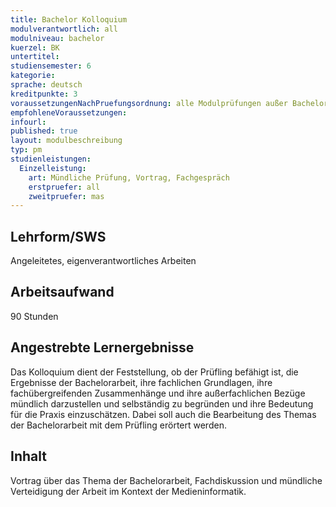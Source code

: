 ```yaml
---
title: Bachelor Kolloquium
modulverantwortlich: all
modulniveau: bachelor
kuerzel: BK
untertitel:
studiensemester: 6
kategorie:
sprache: deutsch
kreditpunkte: 3
voraussetzungenNachPruefungsordnung: alle Modulprüfungen außer Bachelor Kolloquium bestanden
empfohleneVoraussetzungen: 
infourl: 
published: true
layout: modulbeschreibung
typ: pm
studienleistungen:
  Einzelleistung:
    art: Mündliche Prüfung, Vortrag, Fachgespräch
    erstpruefer: all
    zweitpruefer: mas
---
```


## Lehrform/SWS
Angeleitetes, eigenverantwortliches Arbeiten

## Arbeitsaufwand
90 Stunden

## Angestrebte Lernergebnisse
Das Kolloquium dient der Feststellung, ob der Prüfling befähigt ist, die Ergebnisse der Bachelorarbeit, ihre fachlichen Grundlagen, ihre fachübergreifenden Zusammenhänge und ihre außerfachlichen Bezüge mündlich darzustellen und selbständig zu begründen und ihre Bedeutung für die Praxis einzuschätzen. Dabei soll auch die Bearbeitung des Themas der Bachelorarbeit mit dem Prüfling erörtert werden.

## Inhalt
Vortrag über das Thema der Bachelorarbeit, Fachdiskussion und mündliche Verteidigung der Arbeit im Kontext der Medieninformatik.
